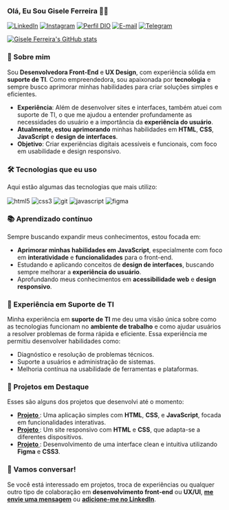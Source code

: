 ### Olá, Eu Sou Gisele Ferreira 👩‍💻


[![LinkedIn](https://img.shields.io/badge/LinkedIn-0077B5?style=for-the-badge&logo=linkedin&logoColor=white)](https://www.linkedin.com/in/gisele-ferreira-69035625a/)
[![Instagram](https://img.shields.io/badge/Instagram-E4405F?style=for-the-badge&logo=instagram&logoColor=white)](https://www.instagram.com/_gisele_.f)
[![Perfil DIO](https://img.shields.io/badge/-%20Perfil%20na%20DIO-0077B5?style=for-the-badge&logo=gitbook&logoColor=white)](https://web.dio.me/users/giseleferreiragi3?tab=achievements)
[![E-mail](https://img.shields.io/badge/Gmail-D14836?style=for-the-badge&logo=gmail&logoColor=white)](mailto:gisele.ferreira@email.com)
[![Telegram](https://img.shields.io/badge/Telegram-2CA5E0?style=for-the-badge&logo=telegram&logoColor=white)](https://t.me/giseleferreira)

[![Gisele Ferreira's GitHub stats](https://github-readme-stats.vercel.app/api?username=giseleferreiras)](https://github.com/giseleferreiras/github-readme-stats)

### 🚀 Sobre mim

Sou **Desenvolvedora Front-End** e **UX Design**, com experiência sólida em **suporte de TI**. Como empreendedora, sou apaixonada por **tecnologia** e sempre busco aprimorar minhas habilidades para criar soluções simples e eficientes. 

- **Experiência**: Além de desenvolver sites e interfaces, também atuei com suporte de TI, o que me ajudou a entender profundamente as necessidades do usuário e a importância da **experiência do usuário**.
- **Atualmente, estou aprimorando** minhas habilidades em **HTML**, **CSS**, **JavaScript** e **design de interfaces**.
- **Objetivo**: Criar experiências digitais acessíveis e funcionais, com foco em usabilidade e design responsivo.

### 🛠 Tecnologias que eu uso

Aqui estão algumas das tecnologias que mais utilizo:

<div style="display: inline-block">
  <img align="center" alt="html5" src="https://img.shields.io/badge/HTML5-E34F26?style=for-the-badge&logo=html5&logoColor=white" />
  <img align="center" alt="css3" src="https://img.shields.io/badge/CSS3-1572B6?style=for-the-badge&logo=css3&logoColor=white" />
    <img align="center" alt="git" src="https://img.shields.io/badge/Git-F05032?style=for-the-badge&logo=git&logoColor=white" />
  <img align="center" alt="javascript" src="https://img.shields.io/badge/JavaScript-F7DF1E?style=for-the-badge&logo=javascript&logoColor=black" />
  <img align="center" alt="figma" src="https://img.shields.io/badge/Figma-F24E1E?style=for-the-badge&logo=figma&logoColor=white" />
</div>

### 📚 Aprendizado contínuo

Sempre buscando expandir meus conhecimentos, estou focada em:

- **Aprimorar minhas habilidades em JavaScript**, especialmente com foco em **interatividade** e **funcionalidades** para o front-end.
- Estudando e aplicando conceitos de **design de interfaces**, buscando sempre melhorar a **experiência do usuário**.
- Aprofundando meus conhecimentos em **acessibilidade web** e **design responsivo**.

### 💼 Experiência em Suporte de TI

Minha experiência em **suporte de TI** me deu uma visão única sobre como as tecnologias funcionam no **ambiente de trabalho** e como ajudar usuários a resolver problemas de forma rápida e eficiente. Essa experiência me permitiu desenvolver habilidades como:

- Diagnóstico e resolução de problemas técnicos.
- Suporte a usuários e administração de sistemas.
- Melhoria contínua na usabilidade de ferramentas e plataformas.

### 📂 Projetos em Destaque

Esses são alguns dos projetos que desenvolvi até o momento:

- **[Projeto ](link-do-repositorio)**: Uma aplicação simples com **HTML**, **CSS**, e **JavaScript**, focada em funcionalidades interativas.
- **[Projeto ](link-do-repositorio)**: Um site responsivo com **HTML** e **CSS**, que adapta-se a diferentes dispositivos.
- **[Projeto ](link-do-repositorio)**: Desenvolvimento de uma interface clean e intuitiva utilizando **Figma** e **CSS3**.

### 💬 Vamos conversar!

Se você está interessado em projetos, troca de experiências ou qualquer outro tipo de colaboração em **desenvolvimento front-end** ou **UX/UI**, **[me envie uma mensagem](mailto:giseleferreiragi3@gmail.com)** ou **[adicione-me no LinkedIn](https://www.linkedin.com/in/gisele-ferreira-69035625a/)**.

